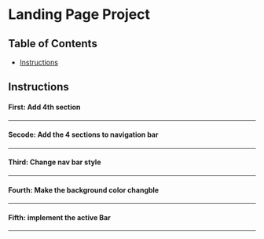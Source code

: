 # Landing Page Project

## Table of Contents

* [Instructions](#instructions)

## Instructions


#### First: Add 4th section
---
#### Secode: Add the 4 sections to navigation bar
---
#### Third: Change nav bar style
---
#### Fourth: Make the background color changble
---
#### Fifth: implement the active Bar
---
